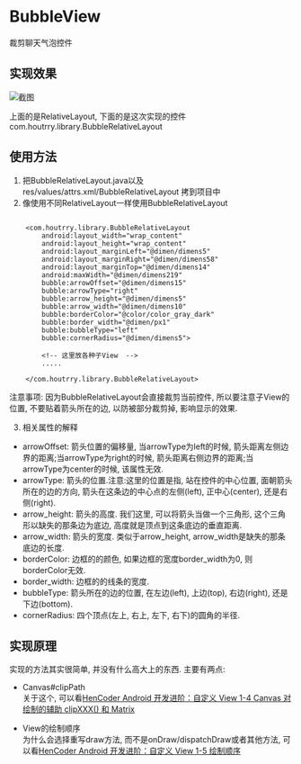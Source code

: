 # BubbleView

裁剪聊天气泡控件

## 实现效果

![截图](https://raw.githubusercontent.com/houtrry/BubbleView/master/img/screenshot01.png)  
  
上面的是RelativeLayout, 下面的是这次实现的控件com.houtrry.library.BubbleRelativeLayout

## 使用方法

1. 把BubbleRelativeLayout.java以及res/values/attrs.xml/BubbleRelativeLayout 拷到项目中  
2. 像使用不同RelativeLayout一样使用BubbleRelativeLayout  

```

    <com.houtrry.library.BubbleRelativeLayout
        android:layout_width="wrap_content"
        android:layout_height="wrap_content"
        android:layout_marginLeft="@dimen/dimens5"
        android:layout_marginRight="@dimen/dimens58"
        android:layout_marginTop="@dimen/dimens14"
        android:maxWidth="@dimen/dimens219"
        bubble:arrowOffset="@dimen/dimens15"
        bubble:arrowType="right"
        bubble:arrow_height="@dimen/dimens5"
        bubble:arrow_width="@dimen/dimens10"
        bubble:borderColor="@color/color_gray_dark"
        bubble:border_width="@dimen/px1"
        bubble:bubbleType="left"
        bubble:cornerRadius="@dimen/dimens5">

		<!-- 这里放各种子View  -->
		.....

    </com.houtrry.library.BubbleRelativeLayout>

```

注意事项: 因为BubbleRelativeLayout会直接裁剪当前控件, 所以要注意子View的位置, 不要贴着箭头所在的边, 以防被部分裁剪掉, 影响显示的效果.  

3. 相关属性的解释  
* arrowOffset: 箭头位置的偏移量, 当arrowType为left的时候, 箭头距离左侧边界的距离;当arrowType为right的时候, 箭头距离右侧边界的距离;当arrowType为center的时候, 该属性无效.  
* arrowType: 箭头的位置.注意:这里的位置是指, 站在控件的中心位置, 面朝箭头所在的边的方向, 箭头在这条边的中心点的左侧(left), 正中心(center), 还是右侧(right).  
* arrow_height: 箭头的高度. 我们这里, 可以将箭头当做一个三角形, 这个三角形以缺失的那条边为底边, 高度就是顶点到这条底边的垂直距离.  
* arrow_width: 箭头的宽度. 类似于arrow_height, arrow_width是缺失的那条底边的长度.  
* borderColor: 边框的的颜色, 如果边框的宽度border_width为0, 则borderColor无效.  
* border_width: 边框的的线条的宽度.  
* bubbleType: 箭头所在的边的位置, 在左边(left), 上边(top), 右边(right), 还是下边(bottom).  
* cornerRadius: 四个顶点(左上, 右上, 左下, 右下)的圆角的半径.  

## 实现原理

实现的方法其实很简单, 并没有什么高大上的东西. 主要有两点:
* Canvas#clipPath  
    关于这个, 可以看[HenCoder Android 开发进阶：自定义 View 1-4 Canvas 对绘制的辅助 clipXXX() 和 Matrix](http://hencoder.com/ui-1-4/)  

* View的绘制顺序  
    为什么会选择重写draw方法, 而不是onDraw/dispatchDraw或者其他方法, 可以看[HenCoder Android 开发进阶：自定义 View 1-5 绘制顺序](http://hencoder.com/ui-1-5/)